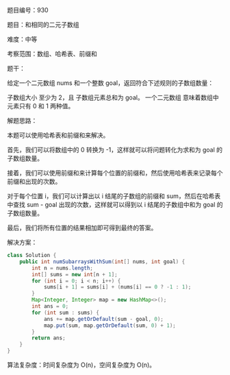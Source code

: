 题目编号：930

题目：和相同的二元子数组

难度：中等

考察范围：数组、哈希表、前缀和

题干：

给定一个二元数组 nums 和一个整数 goal，返回符合下述规则的子数组数量：

子数组大小 至少为 2，且
子数组元素总和为 goal。
一个二元数组 意味着数组中元素只有 0 和 1 两种值。

解题思路：

本题可以使用哈希表和前缀和来解决。

首先，我们可以将数组中的 0 转换为 -1，这样就可以将问题转化为求和为 goal 的子数组数量。

接着，我们可以使用前缀和来计算每个位置的前缀和，然后使用哈希表来记录每个前缀和出现的次数。

对于每个位置 i，我们可以计算出以 i 结尾的子数组的前缀和 sum，然后在哈希表中查找 sum - goal 出现的次数，这样就可以得到以 i 结尾的子数组中和为 goal 的子数组数量。

最后，我们将所有位置的结果相加即可得到最终的答案。

解决方案：

```java
class Solution {
    public int numSubarraysWithSum(int[] nums, int goal) {
        int n = nums.length;
        int[] sums = new int[n + 1];
        for (int i = 0; i < n; i++) {
            sums[i + 1] = sums[i] + (nums[i] == 0 ? -1 : 1);
        }
        Map<Integer, Integer> map = new HashMap<>();
        int ans = 0;
        for (int sum : sums) {
            ans += map.getOrDefault(sum - goal, 0);
            map.put(sum, map.getOrDefault(sum, 0) + 1);
        }
        return ans;
    }
}
```

算法复杂度：时间复杂度为 O(n)，空间复杂度为 O(n)。